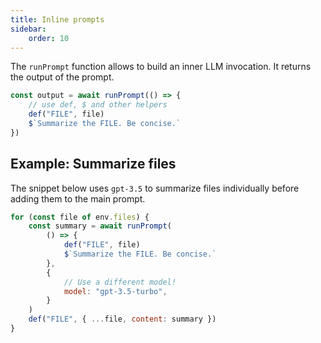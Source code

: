 ```yaml
---
title: Inline prompts
sidebar:
    order: 10
---
```


The `runPrompt` function allows to build an inner LLM invocation. It returns the output of the prompt.

```js
const output = await runPrompt(() => {
    // use def, $ and other helpers
    def("FILE", file)
    $`Summarize the FILE. Be concise.`
})
```

## Example: Summarize files

The snippet below uses `gpt-3.5` to summarize files individually before
adding them to the main prompt.

```js
for (const file of env.files) {
    const summary = await runPrompt(
        () => {
            def("FILE", file)
            $`Summarize the FILE. Be concise.`
        },
        {
            // Use a different model!
            model: "gpt-3.5-turbo",
        }
    )
    def("FILE", { ...file, content: summary })
}
```
